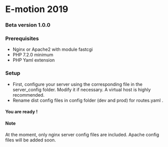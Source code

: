 # E-motion 2019

### Beta version 1.0.0

### Prerequisites
- Nginx or Apache2 with module fastcgi
- PHP 7.2.0 minimum
- PHP Yaml extension

### Setup
- First, configure your server using the corresponding file in the server_config folder. Modify it if necessary.
A virtual host is highly recommended.
- Rename dist config files in config folder (dev and prod) for routes.yaml .
#### You are ready !

#### Note
At the moment, only nginx server config files are included. Apache config files will be added soon.
